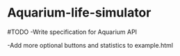 Aquarium-life-simulator
=======================

#TODO
-Write specification for Aquarium API

-Add more optional buttons and statistics to example.html

